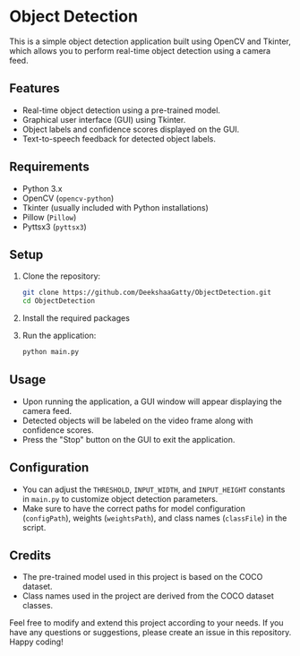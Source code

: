 # Object Detection 

This is a simple object detection application built using OpenCV and Tkinter, which allows you to perform real-time object detection using a camera feed.

## Features

- Real-time object detection using a pre-trained model.
- Graphical user interface (GUI) using Tkinter.
- Object labels and confidence scores displayed on the GUI.
- Text-to-speech feedback for detected object labels.

## Requirements

- Python 3.x
- OpenCV (`opencv-python`)
- Tkinter (usually included with Python installations)
- Pillow (`Pillow`)
- Pyttsx3 (`pyttsx3`)

## Setup

1. Clone the repository:

    ```bash
    git clone https://github.com/DeekshaaGatty/ObjectDetection.git
    cd ObjectDetection
    ```

2. Install the required packages

3. Run the application:

    ```bash
    python main.py
    ```

## Usage

- Upon running the application, a GUI window will appear displaying the camera feed.
- Detected objects will be labeled on the video frame along with confidence scores.
- Press the "Stop" button on the GUI to exit the application.

## Configuration

- You can adjust the `THRESHOLD`, `INPUT_WIDTH`, and `INPUT_HEIGHT` constants in `main.py` to customize object detection parameters.
- Make sure to have the correct paths for model configuration (`configPath`), weights (`weightsPath`), and class names (`classFile`) in the script.

## Credits

- The pre-trained model used in this project is based on the COCO dataset.
- Class names used in the project are derived from the COCO dataset classes.

Feel free to modify and extend this project according to your needs. If you have any questions or suggestions, please create an issue in this repository. Happy coding!
